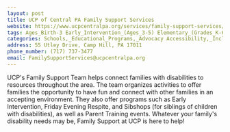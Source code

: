 ```yaml
---
layout: post
title: UCP of Central PA Family Support Services
website: https://www.ucpcentralpa.org/services/family-support-services/
tags: Ages_Birth-3 Early_Intervention_(Ages_3-5) Elementary_(Grades_K-6) Secondary_(Grades_7-12) Post_Secondary_(High_School_and_Beyond)
categories: Schools,_Educational_Programs,_Advocacy Accessibility,_Inclusion,_Safety,_Health Theraputic_Services
address: 55 Utley Drive, Camp Hill, PA 17011
phone_number: (717) 737-3477
email: FamilySupportServices@ucpcentralpa.org
---
```

UCP's Family Support Team helps connect families with disabilities to resources throughout the area. The team organizes activities to offer families the opportunity to have fun and connect with other families in an accepting environment. They also offer programs such as Early Intervention, Friday Evening Respite, and Sibshops (for siblings of children with disabilities), as well as Parent Training events. Whatever your family's disability needs may be, Family Support at UCP is here to help!